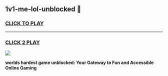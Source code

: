 
## 1v1-me-lol-unblocked 👋
<h3>
<a href="https://premium.freeplayer.one?title=1v1-me-lol-unblocked&ref=14F">CLICK TO PLAY</a></h3>
<hr>

<h3>
<a href="https://premium.freeplayer.one?title=1v1-me-lol-unblocked&ref=14F">CLICK 2 PLAY</a>
  
</h3>

<a href="https://premium.freeplayer.one?title=1v1-me-lol-unblocked&ref=12F/"><img src="https://clearcache.store/games.png"></a>


**worlds hardest game unblocked: Your Gateway to Fun and Accessible Online Gaming**
